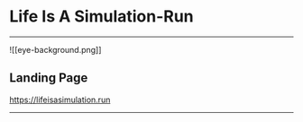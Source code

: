 # Life Is A Simulation-Run

---

![[eye-background.png]]

## Landing Page

https://lifeisasimulation.run

---
